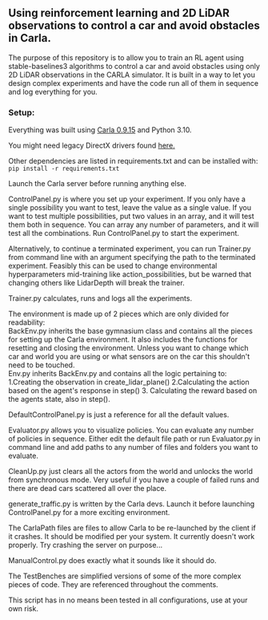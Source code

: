 ## Using reinforcement learning and 2D LiDAR observations to control a car and avoid obstacles in Carla.

The purpose of this repository is to allow you to train an RL agent using stable-baselines3 algorithms to control a car 
and avoid obstacles using only 2D LiDAR observations in the CARLA simulator. 
It is built in a way to let you design complex experiments and have the code run all of them in sequence 
and log everything for you.

### Setup:

Everything was built using [Carla 0.9.15](https://github.com/carla-simulator/carla/releases/tag/0.9.15/) and Python 3.10.

You might need legacy DirectX drivers found [here.](https://www.microsoft.com/en-gb/download/details.aspx?id=35&irgwc=1&OCID=AIDcmm549zy227_aff_7815_119570&tduid=%28ir__wf1t6jfdiwkfdzevufswalhllm2xdqxerm0icgxq00%29%287815%29%28119570%29%285728363%29%28lwqs5u6ave03es170tipy%29&irclickid=_wf1t6jfdiwkfdzevufswalhllm2xdqxerm0icgxq00)

Other dependencies are listed in requirements.txt and can be installed with: `pip install -r requirements.txt`

Launch the Carla server before running anything else.

ControlPanel.py is where you set up your experiment. If you only have a single possibility you want to test,
leave the value as a single value. If you want to test multiple possibilities, put two values in an array,
and it will test them both in sequence. You can array any number of parameters, and it will test all the combinations.
Run ControlPanel.py to start the experiment.

Alternatively, to continue a terminated experiment, you can run Trainer.py from command line with an argument specifying
the path to the terminated experiment. Feasibly this can be used to change environmental hyperparameters mid-training 
like action_possibilities, but be warned that changing others like LidarDepth will break the trainer.

Trainer.py calculates, runs and logs all the experiments.

The environment is made up of 2 pieces which are only divided for readability:\
BackEnv.py inherits the base gymnasium class and contains all the pieces for setting up the Carla environment. 
It also includes the functions for resetting and closing the environment. 
Unless you want to change which car and world you are using or what sensors are on the car this shouldn't need to be 
touched.\
Env.py inherits BackEnv.py and contains all the logic pertaining to: 1.Creating the observation in create_lidar_plane()
2.Calculating the action based on the agent's response in step() 3. Calculating the reward based on the agents state, 
also in step().

DefaultControlPanel.py is just a reference for all the default values.

Evaluator.py allows you to visualize policies. You can evaluate any number of policies in sequence.
Either edit the default file path or run Evaluator.py in command line and add paths to any number of files and folders
you want to evaluate.

CleanUp.py just clears all the actors from the world and unlocks the world from synchronous mode.
Very useful if you have a couple of failed runs and there are dead cars scattered all over the place.

generate_traffic.py is written by the Carla devs. 
Launch it before launching ControlPanel.py for a more exciting environment.

The CarlaPath files are files to allow Carla to be re-launched by the client if it crashes. 
It should be modified per your system. It currently doesn't work properly. Try crashing the server on purpose...

ManualControl.py does exactly what it sounds like it should do.

The TestBenches are simplified versions of some of the more complex pieces of code. 
They are referenced throughout the comments.

This script has in no means been tested in all configurations, use at your own risk.
